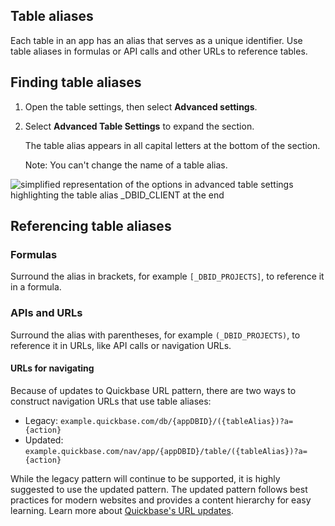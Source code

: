 ## Table aliases

Each table in an app has an alias that serves as a unique identifier. Use table aliases in formulas or API calls and other URLs to reference tables.

## Finding table aliases

1.  Open the table settings, then select **Advanced settings**.
    
2.  Select **Advanced Table Settings** to expand the section.
    
    The table alias appears in all capital letters at the bottom of the section.
    
    Note: You can't change the name of a table alias.
    

![simplified representation of the options in advanced table settings highlighting the table alias _DBID_CLIENT at the end](https://helpv2.quickbase.com/hc/article_attachments/29944788670100)

## Referencing table aliases

### Formulas

Surround the alias in brackets, for example `[_DBID_PROJECTS]`, to reference it in a formula. 

### APIs and URLs

Surround the alias with parentheses, for example `(_DBID_PROJECTS)`, to reference it in URLs, like API calls or navigation URLs.

#### URLs for navigating

Because of updates to Quickbase URL pattern, there are two ways to construct navigation URLs that use table aliases:

-   Legacy: `example.quickbase.com/db/{appDBID}/({tableAlias})?a={action}`
-   Updated: `example.quickbase.com/nav/app/{appDBID}/table/({tableAlias})?a={action}`

While the legacy pattern will continue to be supported, it is highly suggested to use the updated pattern. The updated pattern follows best practices for modern websites and provides a content hierarchy for easy learning. Learn more about [Quickbase's URL updates](https://helpv2.quickbase.com/hc/en-us/articles/26352739460756).